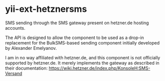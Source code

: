 yii-ext-hetznersms
==================

SMS sending through the SMS gateway present on hetzner.de hosting accounts.

The API is designed to allow the component to be used as a drop-in replacement
for the BulkSMS-based sending component initially developed by Alexander
Emelyanov.

I am in no way affiliated with hetzner.de, and this component is not
officially supported by hetzner.de. It merely implements the gateway as
described in their documentation:
https://wiki.hetzner.de/index.php/KonsoleH:SMS-Versand

